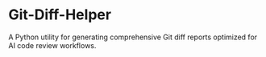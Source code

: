 # Git-Diff-Helper
A Python utility for generating comprehensive Git diff reports optimized for AI code review workflows.

